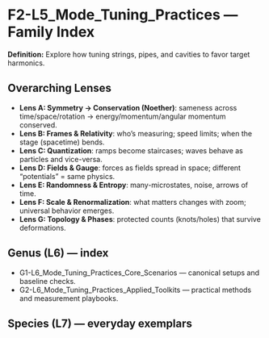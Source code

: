 # F2-L5_Mode_Tuning_Practices — Family Index
**Definition:** Explore how tuning strings, pipes, and cavities to favor target harmonics.

## Overarching Lenses

- **Lens A: Symmetry -> Conservation (Noether)**: sameness across time/space/rotation → energy/momentum/angular momentum conserved.
- **Lens B: Frames & Relativity**: who’s measuring; speed limits; when the stage (spacetime) bends.
- **Lens C: Quantization**: ramps become staircases; waves behave as particles and vice-versa.
- **Lens D: Fields & Gauge**: forces as fields spread in space; different “potentials” = same physics.
- **Lens E: Randomness & Entropy**: many-microstates, noise, arrows of time.
- **Lens F: Scale & Renormalization**: what matters changes with zoom; universal behavior emerges.
- **Lens G: Topology & Phases**: protected counts (knots/holes) that survive deformations.

## Genus (L6) — index
- G1-L6_Mode_Tuning_Practices_Core_Scenarios — canonical setups and baseline checks.
- G2-L6_Mode_Tuning_Practices_Applied_Toolkits — practical methods and measurement playbooks.

## Species (L7) — everyday exemplars
